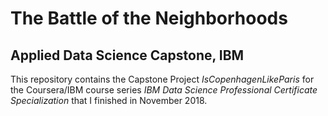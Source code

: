 # The Battle of the Neighborhoods
## Applied Data Science Capstone, IBM

This repository contains the Capstone Project *IsCopenhagenLikeParis* for the Coursera/IBM course series
*IBM Data Science Professional Certificate Specialization* that I finished in November 2018.
